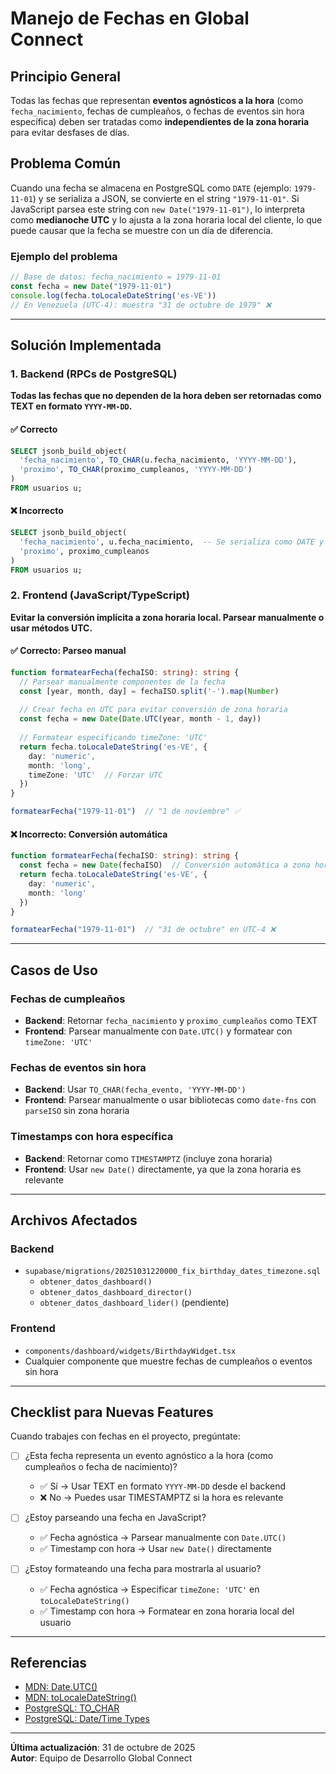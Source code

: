 # Manejo de Fechas en Global Connect

## Principio General

Todas las fechas que representan **eventos agnósticos a la hora** (como `fecha_nacimiento`, fechas de cumpleaños, o fechas de eventos sin hora específica) deben ser tratadas como **independientes de la zona horaria** para evitar desfases de días.

## Problema Común

Cuando una fecha se almacena en PostgreSQL como `DATE` (ejemplo: `1979-11-01`) y se serializa a JSON, se convierte en el string `"1979-11-01"`. Si JavaScript parsea este string con `new Date("1979-11-01")`, lo interpreta como **medianoche UTC** y lo ajusta a la zona horaria local del cliente, lo que puede causar que la fecha se muestre con un día de diferencia.

### Ejemplo del problema

```javascript
// Base de datos: fecha_nacimiento = 1979-11-01
const fecha = new Date("1979-11-01")
console.log(fecha.toLocaleDateString('es-VE'))
// En Venezuela (UTC-4): muestra "31 de octubre de 1979" ❌
```

---

## Solución Implementada

### 1. Backend (RPCs de PostgreSQL)

**Todas las fechas que no dependen de la hora deben ser retornadas como TEXT en formato `YYYY-MM-DD`.**

#### ✅ Correcto

```sql
SELECT jsonb_build_object(
  'fecha_nacimiento', TO_CHAR(u.fecha_nacimiento, 'YYYY-MM-DD'),
  'proximo', TO_CHAR(proximo_cumpleanos, 'YYYY-MM-DD')
)
FROM usuarios u;
```

#### ❌ Incorrecto

```sql
SELECT jsonb_build_object(
  'fecha_nacimiento', u.fecha_nacimiento,  -- Se serializa como DATE y causa desfase
  'proximo', proximo_cumpleanos
)
FROM usuarios u;
```

### 2. Frontend (JavaScript/TypeScript)

**Evitar la conversión implícita a zona horaria local. Parsear manualmente o usar métodos UTC.**

#### ✅ Correcto: Parseo manual

```typescript
function formatearFecha(fechaISO: string): string {
  // Parsear manualmente componentes de la fecha
  const [year, month, day] = fechaISO.split('-').map(Number)
  
  // Crear fecha en UTC para evitar conversión de zona horaria
  const fecha = new Date(Date.UTC(year, month - 1, day))
  
  // Formatear especificando timeZone: 'UTC'
  return fecha.toLocaleDateString('es-VE', {
    day: 'numeric',
    month: 'long',
    timeZone: 'UTC'  // Forzar UTC
  })
}

formatearFecha("1979-11-01")  // "1 de noviembre" ✅
```

#### ❌ Incorrecto: Conversión automática

```typescript
function formatearFecha(fechaISO: string): string {
  const fecha = new Date(fechaISO)  // Conversión automática a zona horaria local
  return fecha.toLocaleDateString('es-VE', {
    day: 'numeric',
    month: 'long'
  })
}

formatearFecha("1979-11-01")  // "31 de octubre" en UTC-4 ❌
```

---

## Casos de Uso

### Fechas de cumpleaños

- **Backend**: Retornar `fecha_nacimiento` y `proximo_cumpleaños` como TEXT
- **Frontend**: Parsear manualmente con `Date.UTC()` y formatear con `timeZone: 'UTC'`

### Fechas de eventos sin hora

- **Backend**: Usar `TO_CHAR(fecha_evento, 'YYYY-MM-DD')`
- **Frontend**: Parsear manualmente o usar bibliotecas como `date-fns` con `parseISO` sin zona horaria

### Timestamps con hora específica

- **Backend**: Retornar como `TIMESTAMPTZ` (incluye zona horaria)
- **Frontend**: Usar `new Date()` directamente, ya que la zona horaria es relevante

---

## Archivos Afectados

### Backend
- `supabase/migrations/20251031220000_fix_birthday_dates_timezone.sql`
  - `obtener_datos_dashboard()`
  - `obtener_datos_dashboard_director()`
  - `obtener_datos_dashboard_lider()` (pendiente)

### Frontend
- `components/dashboard/widgets/BirthdayWidget.tsx`
- Cualquier componente que muestre fechas de cumpleaños o eventos sin hora

---

## Checklist para Nuevas Features

Cuando trabajes con fechas en el proyecto, pregúntate:

- [ ] ¿Esta fecha representa un evento agnóstico a la hora (como cumpleaños o fecha de nacimiento)?
  - ✅ Sí → Usar TEXT en formato `YYYY-MM-DD` desde el backend
  - ❌ No → Puedes usar TIMESTAMPTZ si la hora es relevante

- [ ] ¿Estoy parseando una fecha en JavaScript?
  - ✅ Fecha agnóstica → Parsear manualmente con `Date.UTC()`
  - ✅ Timestamp con hora → Usar `new Date()` directamente

- [ ] ¿Estoy formateando una fecha para mostrarla al usuario?
  - ✅ Fecha agnóstica → Especificar `timeZone: 'UTC'` en `toLocaleDateString()`
  - ✅ Timestamp con hora → Formatear en zona horaria local del usuario

---

## Referencias

- [MDN: Date.UTC()](https://developer.mozilla.org/es/docs/Web/JavaScript/Reference/Global_Objects/Date/UTC)
- [MDN: toLocaleDateString()](https://developer.mozilla.org/es/docs/Web/JavaScript/Reference/Global_Objects/Date/toLocaleDateString)
- [PostgreSQL: TO_CHAR](https://www.postgresql.org/docs/current/functions-formatting.html)
- [PostgreSQL: Date/Time Types](https://www.postgresql.org/docs/current/datatype-datetime.html)

---

**Última actualización**: 31 de octubre de 2025  
**Autor**: Equipo de Desarrollo Global Connect
